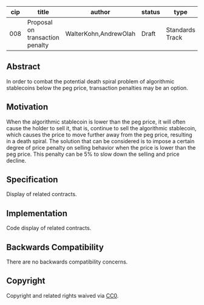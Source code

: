 | cip  | title                           | author                | status | type            | category | created  |
| ---- | ------------------------------- | --------------------- | ------ | --------------- | -------- | -------- |
| 008  | Proposal on transaction penalty | WalterKohn,AndrewOlah | Draft  | Standards Track | ERC      | 2021-7-5 |



## Abstract

In order to combat the potential death spiral problem of algorithmic stablecoins below the peg price, transaction penalties may be an option.

## Motivation

When the algorithmic stablecoin is lower than the peg price, it will often cause the holder to sell it, that is, continue to sell the algorithmic stablecoin, which causes the price to move further away from the peg price, resulting in a death spiral. The solution that can be considered is to impose a certain degree of price penalty on selling behavior when the price is lower than the peg price. This penalty can be 5% to slow down the selling and price decline.

## Specification

Display of related contracts.

## Implementation

Code display of related contracts.

## Backwards Compatibility

There are no backwards compatibility concerns.

## Copyright

Copyright and related rights waived via [CC0](https://creativecommons.org/publicdomain/zero/1.0/).